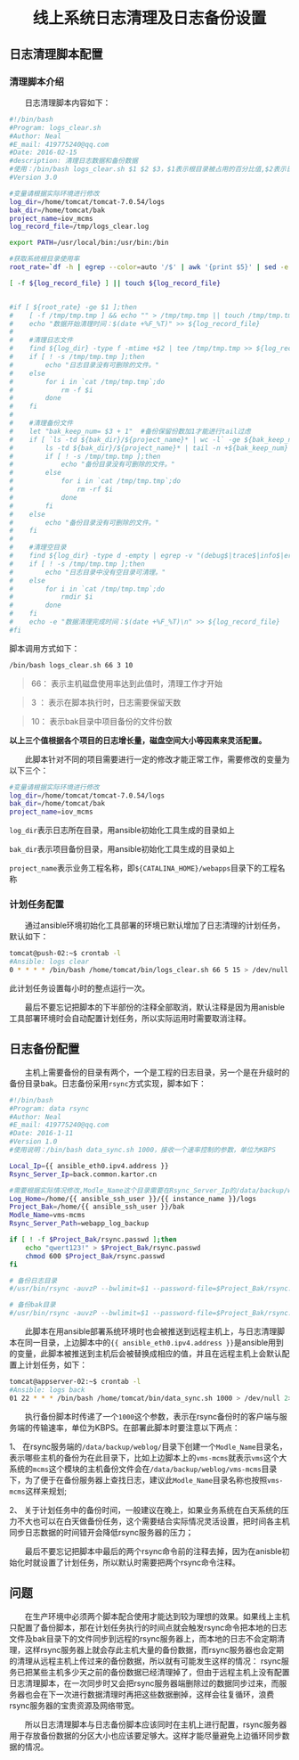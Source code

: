 <h1 align = "center">线上系统日志清理及日志备份设置</h1>

## 日志清理脚本配置

### 清理脚本介绍

　　日志清理脚本内容如下：
```sh
#!/bin/bash
#Program: logs_clear.sh
#Author: Neal
#E_mail: 419775240@qq.com
#Date: 2016-02-15
#description: 清理日志数据和备份数据
#使用：/bin/bash logs_clear.sh $1 $2 $3，$1表示根目录被占用的百分比值,$2表示日志保留的天数，$3表示备份目录中备份文件保留份数
#Version 3.0

#变量请根据实际环境进行修改
log_dir=/home/tomcat/tomcat-7.0.54/logs
bak_dir=/home/tomcat/bak
project_name=iov_mcms
log_record_file=/tmp/logs_clear.log

export PATH=/usr/local/bin:/usr/bin:/bin

#获取系统根目录使用率
root_rate=`df -h | egrep --color=auto '/$' | awk '{print $5}' | sed -e 's/[=/%]/ /g'`

[ -f ${log_record_file} ] || touch ${log_record_file}


#if [ ${root_rate} -ge $1 ];then
#    [ -f /tmp/tmp.tmp ] && echo "" > /tmp/tmp.tmp || touch /tmp/tmp.tmp
#    echo "数据开始清理时间：$(date +%F_%T)" >> ${log_record_file}   
#
#    #清理日志文件
#    find ${log_dir} -type f -mtime +$2 | tee /tmp/tmp.tmp >> ${log_record_file}  #tee是重定向操作，不是追加操作
#    if [ ! -s /tmp/tmp.tmp ];then
#        echo "日志目录没有可删除的文件。"
#    else
#        for i in `cat /tmp/tmp.tmp`;do
#            rm -f $i
#        done
#    fi
#
#    #清理备份文件
#    let "bak_keep_num= $3 + 1"  #备份保留份数加1才能进行tail过虑
#    if [ `ls -td ${bak_dir}/${project_name}* | wc -l` -ge ${bak_keep_num} ];then
#        ls -td ${bak_dir}/${project_name}* | tail -n +${bak_keep_num} | tee /tmp/tmp.tmp >> ${log_record_file}
#        if [ ! -s /tmp/tmp.tmp ];then
#            echo "备份目录没有可删除的文件。"
#        else
#            for i in `cat /tmp/tmp.tmp`;do
#                rm -rf $i
#            done
#        fi
#    else
#        echo "备份目录没有可删除的文件。"
#    fi
#
#    #清理空目录
#    find ${log_dir} -type d -empty | egrep -v "(debug$|trace$|info$|error$|warn$)" | tee /tmp/tmp.tmp >> ${log_record_file}
#    if [ ! -s /tmp/tmp.tmp ];then
#        echo "日志目录中没有空目录可清理。"
#    else
#        for i in `cat /tmp/tmp.tmp`;do
#            rmdir $i
#        done
#    fi
#    echo -e "数据清理完成时间：$(date +%F_%T)\n" >> ${log_record_file}
#fi
```
脚本调用方式如下：
```sh
/bin/bash logs_clear.sh 66 3 10
```

>66： 表示主机磁盘使用率达到此值时，清理工作才开始

>3 ： 表示在脚本执行时，日志需要保留天数

>10： 表示bak目录中项目备份的文件份数 


**以上三个值根据各个项目的日志增长量，磁盘空间大小等因素来灵活配置。**

　　此脚本针对不同的项目需要进行一定的修改才能正常工作，需要修改的变量为以下三个：

```sh
#变量请根据实际环境进行修改
log_dir=/home/tomcat/tomcat-7.0.54/logs
bak_dir=/home/tomcat/bak
project_name=iov_mcms
```
`log_dir`表示日志所在目录，用ansible初始化工具生成的目录如上

`bak_dir`表示项目备份目录，用ansible初始化工具生成的目录如上

`project_name`表示业务工程名称，即`${CATALINA_HOME}/webapps`目录下的工程名称

### 计划任务配置

　　通过ansible环境初始化工具部署的环境已默认增加了日志清理的计划任务，默认如下：

```sh
tomcat@push-02:~$ crontab -l
#Ansible: logs clear
0 * * * * /bin/bash /home/tomcat/bin/logs_clear.sh 66 5 15 > /dev/null 2>&1 &
```
此计划任务设置每小时的整点运行一次。

　　最后不要忘记把脚本的下半部份的注释全部取消，默认注释是因为用anisble工具部署环境时会自动配置计划任务，所以实际运用时需要取消注释。


## 日志备份配置

　　主机上需要备份的目录有两个，一个是工程的日志目录，另一个是在升级时的备份目录bak。日志备份采用`rsync`方式实现，脚本如下：

```sh
#!/bin/bash
#Program: data rsync
#Author: Neal
#E_mail: 419775240@qq.com
#Date: 2016-1-11
#Version 1.0
#使用说明：/bin/bash data_sync.sh 1000，接收一个速率控制的参数，单位为KBPS

Local_Ip={{ ansible_eth0.ipv4.address }}
Rsync_Server_Ip=back.common.kartor.cn

#需要根据实际情况修改,Modle_Name这个目录需要在Rsync_Server_Ip的/data/backup/weblog/下创建
Log_Home=/home/{{ ansible_ssh_user }}/{{ instance_name }}/logs
Project_Bak=/home/{{ ansible_ssh_user }}/bak
Modle_Name=vms-mcms
Rsync_Server_Path=webapp_log_backup

if [ ! -f $Project_Bak/rsync.passwd ];then
    echo "qwert123!" > $Project_Bak/rsync.passwd
    chmod 600 $Project_Bak/rsync.passwd
fi

# 备份日志目录
#/usr/bin/rsync -auvzP --bwlimit=$1 --password-file=$Project_Bak/rsync.passwd ${Log_Home} rsync@${Rsync_Server_Ip}::${Rsync_Server_Path}/${Modle_Name}/${Local_Ip}

# 备份bak目录
#/usr/bin/rsync -auvzP --bwlimit=$1 --password-file=$Project_Bak/rsync.passwd ${Project_Bak} rsync@${Rsync_Server_Ip}::${Rsync_Server_Path}/${Modle_Name}/${Local_Ip}
```

　　此脚本在用ansible部署系统环境时也会被推送到远程主机上，与日志清理脚本在同一目录，上边脚本中的`{{ ansible_eth0.ipv4.address }}`是ansible用到的变量，此脚本被推送到主机后会被替换成相应的值，并且在远程主机上会默认配置上计划任务，如下：

```sh
tomcat@appserver-02:~$ crontab -l
#Ansible: logs back
01 22 * * * /bin/bash /home/tomcat/bin/data_sync.sh 1000 > /dev/null 2>&1 &
```

　　执行备份脚本时传递了一个`1000`这个参数，表示在rsync备份时的客户端与服务端的传输速率，单位为KBPS。在部署此脚本时要注意以下两点：

1、 在rsync服务端的`/data/backup/weblog/`目录下创建一个`Modle_Name`目录名，表示哪些主机的备份为在此目录下，比如上边脚本上的`vms-mcms`就表示`vms`这个大系统的`mcms`这个模块的主机备份文件会在`/data/backup/weblog/vms-mcms`目录下，为了便于在备份服务器上查找日志，建议此`Modle_Name`目录名称也按照`vms-mcms`这样来规划;

2、 关于计划任务中的备份时间，一般建议在晚上，如果业务系统在白天系统的压力不大也可以在白天做备份任务，这个需要结合实际情况灵活设置，把时间各主机同步日志数据的时间错开会降低rsync服务器的压力；

　　最后不要忘记把脚本中最后的两个rsync命令前的注释去掉，因为在anisble初始化时就设置了计划任务，所以默认时需要把两个rsync命令注释。


## 问题

　　在生产环境中必须两个脚本配合使用才能达到较为理想的效果。如果线上主机只配置了备份脚本，那在计划任务执行的时间点就会触发rsync命令把本地的日志文件及bak目录下的文件同步到远程的rsync服务器上，而本地的日志不会定期清理，这样rsync服务器上就会存此主机大量的备份数据，而rsync服务器也会定期的清理从远程主机上传过来的备份数据，所以就有可能发生这样的情况： rsync服务已把某些主机多少天之前的备份数据已经清理掉了，但由于远程主机上没有配置日志清理脚本，在一次同步时又会把rsync服务器端删除过的数据同步过来，而服务器也会在下一次进行数据清理时再把这些数据删掉，这样会往复循环，浪费rsync服务器的宝贵资源及网络带宽。

　　所以日志清理脚本与日志备份脚本应该同时在主机上进行配置，rsync服务器用于存放备份数据的分区大小也应该要足够大。这样才能尽量避免上边循环同步数据的情况。
